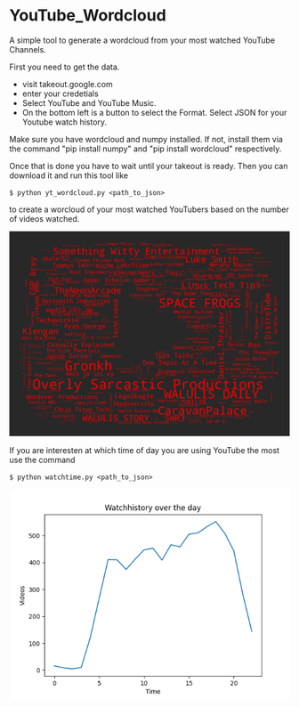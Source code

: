# YouTube_Wordcloud
A simple tool to generate a wordcloud from your most watched YouTube Channels.

First you need to get the data.
* visit takeout.google.com
* enter your credetials
* Select YouTube and YouTube Music.
* On the bottom left is a button to select the Format. Select JSON for your Youtube watch history.

Make sure you have wordcloud and numpy installed. If not, install them via the command "pip install numpy" and "pip install wordcloud" respectively.

Once that is done you have to wait until your takeout is ready. Then you can download it and run this tool like
```
$ python yt_wordcloud.py <path_to_json>
```
to create a worcloud of your most watched YouTubers based on the number of videos watched.

![example file](https://raw.githubusercontent.com/Java-boi/YouTube_Wordcloud/master/wordcloud.png "example file")


If you are interesten at which time of day you are using YouTube the most use the command
```
$ python watchtime.py <path_to_json>
```
![example file](https://raw.githubusercontent.com/Java-boi/YouTube_Wordcloud/master/watch_distr.png "example file")


